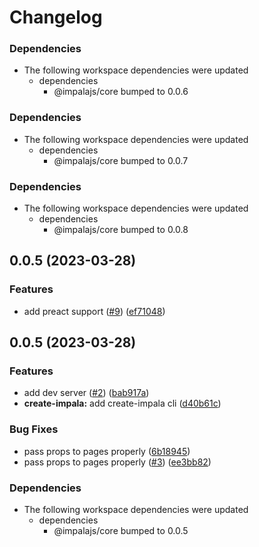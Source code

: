 # Changelog

### Dependencies

* The following workspace dependencies were updated
  * dependencies
    * @impalajs/core bumped to 0.0.6

### Dependencies

* The following workspace dependencies were updated
  * dependencies
    * @impalajs/core bumped to 0.0.7

### Dependencies

* The following workspace dependencies were updated
  * dependencies
    * @impalajs/core bumped to 0.0.8

## 0.0.5 (2023-03-28)


### Features

* add preact support ([#9](https://github.com/ascorbic/impala/issues/9)) ([ef71048](https://github.com/ascorbic/impala/commit/ef710486657819cbf6addaa1aaff671931b5ed4f))

## 0.0.5 (2023-03-28)


### Features

* add dev server ([#2](https://github.com/ascorbic/impala/issues/2)) ([bab917a](https://github.com/ascorbic/impala/commit/bab917a28df70d9df691f7d1db61bf6e140b7acb))
* **create-impala:** add create-impala cli ([d40b61c](https://github.com/ascorbic/impala/commit/d40b61c469223bc88d62fce156790ecaf2090e49))


### Bug Fixes

* pass props to pages properly ([6b18945](https://github.com/ascorbic/impala/commit/6b189453d821ad85fdf828f5d270c754fecb0b26))
* pass props to pages properly ([#3](https://github.com/ascorbic/impala/issues/3)) ([ee3bb82](https://github.com/ascorbic/impala/commit/ee3bb8279987dcdd0655ef02a53bad883ee3413a))


### Dependencies

* The following workspace dependencies were updated
  * dependencies
    * @impalajs/core bumped to 0.0.5
